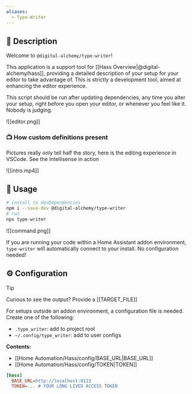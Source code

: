 ```yaml
---
aliases:
  - Type-Writer
---
```


## 📝 Description

Welcome to `@digital-alchemy/type-writer`!

This application is a support tool for [[Hass Overview|@digital-alchemy/hass]], providing a detailed description of your setup for your editor to take advantage of. This is strictly a development tool, aimed at enhancing the editor experience.

This script should be run after updating dependencies, any time you alter your setup, right before you open your editor, or whenever you feel like it. Nobody is judging.

![[editor.png]]

### 📺 How custom definitions present

Pictures really only tell half the story, here is the editing experience in VSCode. See the Intellisense in action

![[intro.mp4]]

## 🚀 Usage
```bash
# install to devDependencies
npm i --save-dev @digital-alchemy/type-writer
# run
npx type-writer
```
![[command.png]]

If you are running your code within a Home Assistant addon environment, `type-writer` will automatically connect to your install. No configuration needed!

## ⚙️ Configuration

> [!tip]
> Curious to see the output? Provide a [[TARGET_FILE]]

For setups outside an addon environment, a configuration file is needed. Create one of the following:
- `.type_writer`: add to project root
- `~/.config/type_writer`: add to user configs

**Contents:**
- [[Home Automation/Hass/config/BASE_URL|BASE_URL]]
- [[Home Automation/Hass/config/TOKEN|TOKEN]]
```ini
[hass]
  BASE_URL=http://localhost:8123 
  TOKEN=... # YOUR LONG LIVED ACCESS TOKEN
```
